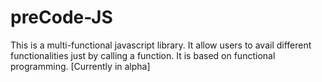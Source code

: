 # preCode-JS
This is a multi-functional javascript library. It allow users to avail different functionalities just by calling a function. 
It is based on functional programming. [Currently in alpha]

